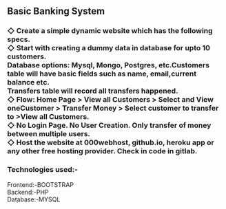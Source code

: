 <h2>Basic Banking System </h2>

<h3>
◇ Create a simple dynamic website which has the following specs. <br>
◇ Start with creating a dummy data in database for upto 10 customers.<br>
  Database options: Mysql, Mongo, Postgres, etc.Customers table will have basic fields such as name, email,current balance etc.<br>
  Transfers table will record all transfers happened.<br>
◇ Flow: Home Page > View all Customers > Select and View oneCustomer > Transfer Money > Select customer to transfer to >View all Customers.<br>
◇ No Login Page. No User Creation. Only transfer of money between multiple users.<br>
◇ Host the website at 000webhost, github.io, heroku app or any other free hosting provider. Check in code in gitlab. <br>
</h3>

<h3>Technologies used:- </h3> 
<p>
  Frontend:-BOOTSTRAP<br>
  Backend:-PHP <br>
  Database:-MYSQL <br>
</p>

